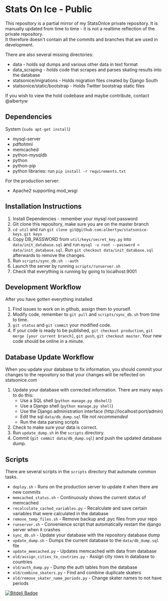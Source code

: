 Stats On Ice - Public
==========

This repository is a partial mirror of my StatsOnIce private repository.  It is manually 
updated from time to time - it is not a realtime reflection of the private repository.  
It therefore doesn't contain all the commits and branches that are used in development.  

There are also several missing directories:
- data - holds sql dumps and various other data in text format
- data\_scraping - holds code that scrapes and parses skating results into the database
- statsonice/migrations - Holds migration files created by Django South
- statsonice/static/bootstrap - Holds Twitter bootstrap static files

If you wish to view the hold codebase and maybe contribute, contact @albertyw

Dependencies
------------
System (`sudo apt-get install`)
- mysql-server
- pdftohtml
- memcached
- python-mysqldb
- python
- python-pip
- python libraries: run `pip install -r requirements.txt`

For the production server:
- Apache2 supporting mod\_wsgi

Installation Instructions
-------------------------

1.  Install Dependencies - remember your mysql root password
2.  Git clone this repository, make sure you are on the master branch
3.  `cd util` and run `git clone git@github.com:albertyw/statsonice-keys.git keys`
4.  Copy DB\_PASSWORD from `util/keys/secret_key.py` into `data/init_database.sql`
    and run `mysql -u root --password < data/init_database.sql`.  Run
    `git checkout data/init_database.sql` afterwards to remove the changes.
5.  Run `scripts/sync_db.sh --auth`
6.  Launch the server by running `scripts/runserver.sh`
7.  Check that everything is running by going to localhost:9001

Development Workflow
--------------------
After you have gotten everything installed

1.  Find issues to work on in github, assign them to yourself.
2.  Modify code, remember to `git pull` and `scripts/sync_db.sh` from time to time.
3.  `git status` and `git commit` your modified code.
4.  If your code is ready to be published, `git checkout production`,
`git merge [your current branch]`, `git push`, `git checkout master`.  Your new
code should be online in a minute.

Database Update Workflow
------------------------
When you update your database to fix information, you should commit your changes
to the repository so that your changes will be reflected on statsonice.com

1.  Update your database with corrected information.  There are many ways to
do this:
    - Use a SQL shell (`python manage.py dbshell`)
    - Use a Django shell (`python manage.py shell`)
    - Use the Django administration interface (http://localhost:port/admin)
    - Edit the sql `data/db_dump.sql` file *not recommended*
    - Run the data parsing scripts
2.  Check to make sure your data is correct.
3.  Run `update_dump.sh` in the `scripts` directory.
4.  Commit (`git commit data/db_dump.sql`) and push the updated database dump.

Scripts
-------
There are several scripts in the `scripts` directory that automate common tasks.
- `deploy.sh` - Runs on the production server to update it when there are new commits
- `memcached_status.sh` - Continuously shows the current status of memcached
- `recalculate_cached_variables.py` - Recalculate and save certain variables that
were calculated in the database
- `remove_temp_files.sh` - Remove backup and .pyc files from your repo
- `runserver.sh` - Convenience script that automatically restart the django server when
it crashes
- `sync_db.sh` - Update your database with the repository database dump
- `update_dump.sh` - Dumps the current database to the `data/db_dump.sql` file
- `update_memcached.py` - Updates memcached with data from database
- `old/assign_cities_to_coutries.py` - Assign city rows in database to countries
- `old/auth_dump.py` - Dump the auth tables from the database
- `old/combine_skaters.py` - Find and combine duplicate skaters
- `old/remove_skater_name_periods.py` - Change skater names to not have periods




[![Bitdeli Badge](https://d2weczhvl823v0.cloudfront.net/statsonice/statsonice-public/trend.png)](https://bitdeli.com/free "Bitdeli Badge")

